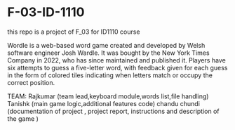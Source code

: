 # F-03-ID-1110
this repo is a project of F_03 for ID1110 course 

Wordle is a web-based word game created and developed by Welsh software engineer Josh Wardle.
It was bought by the New York Times Company in 2022, who has since maintained and published it.
Players have six attempts to guess a five-letter word, with feedback given for each guess in the form of colored tiles indicating when letters match or occupy the correct position.

TEAM: Rajkumar (team lead,keyboard module,words list,file handling)
      Tanishk (main game logic,additional features code)
      chandu chundi (documentation of project , project report, instructions and description of the game )
